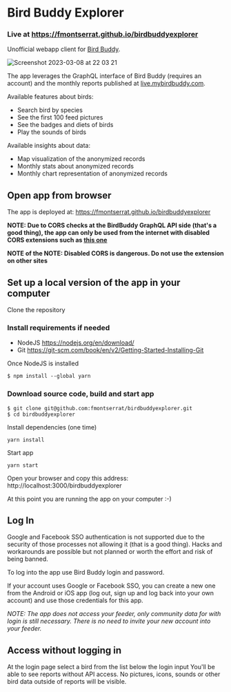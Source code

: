 # Bird Buddy Explorer

### Live at https://fmontserrat.github.io/birdbuddyexplorer

Unofficial webapp client for [Bird Buddy](https://mybirdbuddy.com/).

![Screenshot 2023-03-08 at 22 03 21](https://user-images.githubusercontent.com/936743/223857131-ece725ce-37dc-44e4-8542-22ad694732b5.png)

The app leverages the GraphQL interface of Bird Buddy (requires an account) and the monthly reports published at [live.mybirdbuddy.com](https://live.mybirdbuddy.com).

Available features about birds:

- Search bird by species
- See the first 100 feed pictures
- See the badges and diets of birds
- Play the sounds of birds

Available insights about data:

- Map visualization of the anonymized records
- Monthly stats about anonymized records
- Monthly chart representation of anonymized records

## Open app from browser
The app is deployed at:
https://fmontserrat.github.io/birdbuddyexplorer

**NOTE: Due to CORS checks at the BirdBuddy GraphQL API side (that's a good thing), the app can only be used from the internet with disabled CORS extensions such as [this one](https://chrome.google.com/webstore/detail/allow-cors-access-control/lhobafahddgcelffkeicbaginigeejlf?hl=en)**

**NOTE of the NOTE: Disabled CORS is dangerous. Do not use the extension on other sites**

## Set up a local version of the app in your computer

Clone the repository

### Install requirements if needed

- NodeJS https://nodejs.org/en/download/
- Git https://git-scm.com/book/en/v2/Getting-Started-Installing-Git

Once NodeJS is installed

```handlebars
$ npm install --global yarn
```

### Download source code, build and start app

```
$ git clone git@github.com:fmontserrat/birdbuddyexplorer.git
$ cd birdbuddyexplorer
```

Install dependencies (one time)
```
yarn install
```

Start app
```
yarn start
```

Open your browser and copy this address:
http://localhost:3000/birdbuddyexplorer

At this point you are running the app on your computer :-)

## Log In

Google and Facebook SSO authentication is not supported due to the security of those processes not allowing it (that is a good thing). Hacks and workarounds are possible but not planned or worth the effort and risk of being banned.

To log into the app use Bird Buddy login and password. 

If your account uses Google or Facebook SSO, you can create a new one from the Android or iOS app (log out, sign up and log back into your own account) and use those credentials for this app.

*NOTE: The app does not access your feeder, only community data for with login is still necessary. There is no need to invite your new account into your feeder.*

## Access without logging in

At the login page select a bird from the list below the login input You'll be able to see reports without API access. No pictures, icons, sounds or other bird data outside of reports will be visible.
